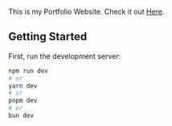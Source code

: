 This is my Portfolio Website. Check it out [Here](https://faizanalam.tech).


## Getting Started

First, run the development server:
```bash
npm run dev
# or
yarn dev
# or
pnpm dev
# or
bun dev
```
